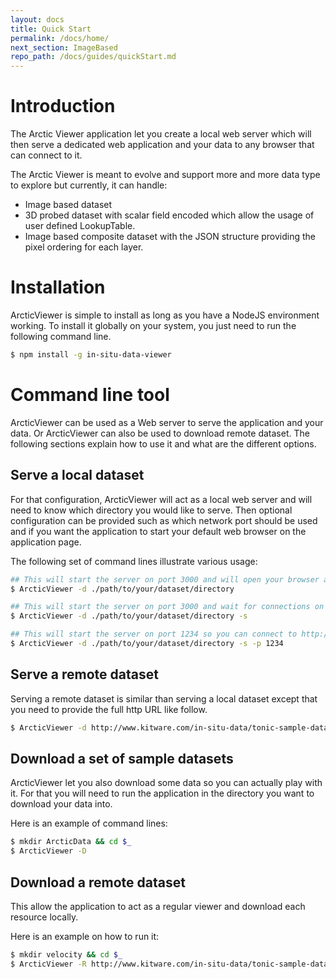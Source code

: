```yaml
---
layout: docs
title: Quick Start
permalink: /docs/home/
next_section: ImageBased
repo_path: /docs/guides/quickStart.md
---
```


# Introduction

The Arctic Viewer application let you create a local web server which will then
serve a dedicated web application and your data to any browser that can connect
to it.

The Arctic Viewer is meant to evolve and support more and more data type to
explore but currently, it can handle:

- Image based dataset
- 3D probed dataset with scalar field encoded which allow the usage of user defined LookupTable.
- Image based composite dataset with the JSON structure providing the pixel ordering for each layer.

# Installation

ArcticViewer is simple to install as long as you have a NodeJS environment working.
To install it globally on your system, you just need to run the following command
line.

```sh
$ npm install -g in-situ-data-viewer
```

# Command line tool

ArcticViewer can be used as a Web server to serve the application and your data.
Or ArcticViewer can also be used to download remote dataset. The following sections
explain how to use it and what are the different options.

## Serve a local dataset

For that configuration, ArcticViewer will act as a local web server and will need
to know which directory you would like to serve. Then optional configuration can
be provided such as which network port should be used and if you want the application
to start your default web browser on the application page.

The following set of command lines illustrate various usage:

```sh
## This will start the server on port 3000 and will open your browser automatically
$ ArcticViewer -d ./path/to/your/dataset/directory

## This will start the server on port 3000 and wait for connections on http://localhost:3000
$ ArcticViewer -d ./path/to/your/dataset/directory -s

## This will start the server on port 1234 so you can connect to http://localhost:1234
$ ArcticViewer -d ./path/to/your/dataset/directory -s -p 1234
```

## Serve a remote dataset

Serving a remote dataset is similar than serving a local dataset except that
you need to provide the full http URL like follow.

```sh
$ ArcticViewer -d http://www.kitware.com/in-situ-data/tonic-sample-data/hydra-image-fluid-velocity
```

## Download a set of sample datasets

ArcticViewer let you also download some data so you can actually play with it.
For that you will need to run the application in the directory you want to
download your data into.

Here is an example of command lines:

```sh
$ mkdir ArcticData && cd $_
$ ArcticViewer -D
```

## Download a remote dataset

This allow the application to act as a regular viewer and download each resource
locally.

Here is an example on how to run it:

```sh
$ mkdir velocity && cd $_
$ ArcticViewer -R http://www.kitware.com/in-situ-data/tonic-sample-data/hydra-image-fluid-velocity
```
